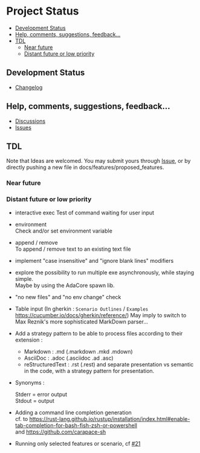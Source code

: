 Project Status <!-- omit from toc -->
==============

- [Development Status](#development-status)
- [Help, comments, suggestions, feedback...](#help-comments-suggestions-feedback)
- [TDL](#tdl)
  - [Near future](#near-future)
  - [Distant future or low priority](#distant-future-or-low-priority)

## Development Status

- [Changelog](changelog.md)

## Help, comments, suggestions, feedback...

- [Discussions](https://github.com/LionelDraghi/bbt/discussions)
- [Issues](https://github.com/LionelDraghi/bbt/issues)

## TDL

Note that Ideas are welcomed. You may submit yours through [Issue](https://github.com/LionelDraghi/bbt/issues), or by directly pushing a new file in docs/features/proposed_features.

### Near future

### Distant future or low priority

- interactive exec
  Test of command waiting for user input

- environment  
  Check and/or set environment variable

- append / remove  
  To append / remove text to an existing text file

- implement "case insensitive" and "ignore blank lines" modifiers
  
- explore the possibility to run multiple exe asynchronously, while staying simple.  
  Maybe by using the AdaCore spawn lib.

- "no new files" and "no env change" check

- Table input (In gherkin : `Scenario Outlines` / `Examples` https://cucumber.io/docs/gherkin/reference/)
May imply to switch to Max Reznik's more sophisticated MarkDown parser...

- Add a strategy pattern to be able to process files according to their extension :

  - Markdown : .md (.markdown .mkd .mdown)
  - AsciiDoc : .adoc (.asciidoc .ad .asc)
  - reStructuredText : .rst (.rest) 
  and separate presentation vs semantic in the code, with a strategy pattern for presentation.

- Synonyms : 

  Stderr = error output  
  Stdout = output

- Adding a command line completion generation  
  cf. to https://rust-lang.github.io/rustup/installation/index.html#enable-tab-completion-for-bash-fish-zsh-or-powershell  
  and https://github.com/carapace-sh

- Running only selected features or scenario, cf [#21](https://github.com/LionelDraghi/bbt/discussions/21)

